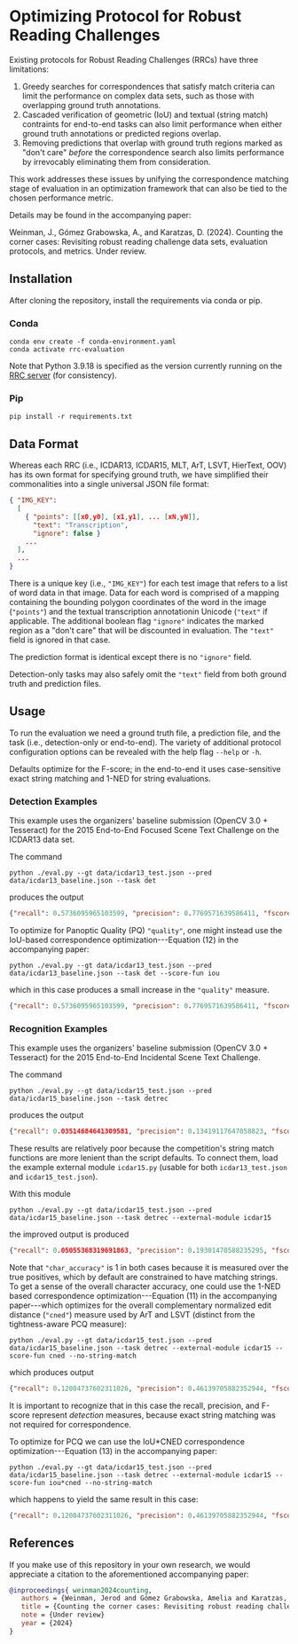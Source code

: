 # Optimizing Protocol for Robust Reading Challenges

Existing protocols for Robust Reading Challenges (RRCs) have three limitations:

1. Greedy searches for correspondences that satisfy match criteria can
   limit the performance on complex data sets, such as those with
   overlapping ground truth annotations.
2. Cascaded verification of geometric (IoU) and textual (string match)
   contraints for end-to-end tasks can also limit performance when
   either ground truth annotations or predicted regions overlap.
3. Removing predictions that overlap with ground truth regions marked
   as "don't care" *before* the correspondence search also limits
   performance by irrevocably eliminating them from consideration.
   
This work addresses these issues by unifying the correspondence
matching stage of evaluation in an optimization framework that can
also be tied to the chosen performance metric.

Details may be found in the accompanying paper:

Weinman, J., Gómez Grabowska, A., and Karatzas, D. (2024). Counting
the corner cases: Revisiting robust reading challenge data sets,
evaluation protocols, and metrics. Under review.

## Installation

After cloning the repository, install the requirements via conda or pip.


### Conda

```shell
conda env create -f conda-environment.yaml
conda activate rrc-evaluation
```

Note that Python 3.9.18 is specified as the version currently running
on the [RRC server](https://rrc.cvc.uab.es) (for consistency).

### Pip

```shell
pip install -r requirements.txt
```

## Data Format

Whereas each RRC (i.e., ICDAR13, ICDAR15, MLT, ArT, LSVT, HierText, OOV) 
has its own format for specifying ground truth, we have simplified
their commonalities into a single universal JSON file format:

```json
{ "IMG_KEY": 
  [ 
    { "points": [[x0,y0], [x1,y1], ... [xN,yN]],
      "text": "Transcription",
      "ignore": false }
    ...
  ],
  ...
}
```

There is a unique key (i.e., `"IMG_KEY"`) for each test image that
refers to a list of word data in that image. Data for each word is
comprised of a mapping containing the bounding polygon coordinates of
the word in the image (`"points"`) and the textual transcription
annotationin Unicode (`"text"` if applicable. The additional boolean
flag `"ignore"` indicates the marked region as a "don't care" that
will be discounted in evaluation. The `"text"` field is ignored in
that case.

The prediction format is identical except there is no `"ignore"` field.

Detection-only tasks may also safely omit the `"text"` field from both
ground truth and prediction files.

## Usage

To run the evaluation we need a ground truth file, a prediction file,
and the task (i.e., detection-only or end-to-end). The variety of
additional protocol configuration options can be revealed with the
help flag `--help` or `-h`.

Defaults optimize for the F-score; in the end-to-end it uses
case-sensitive exact string matching and 1-NED for string evaluations.

### Detection Examples

This example uses the organizers' baseline submission (OpenCV 3.0 + Tesseract) for the 2015 End-to-End Focused Scene Text Challenge on the ICDAR13 data set.

The command 
```shell
python ./eval.py --gt data/icdar13_test.json --pred data/icdar13_baseline.json --task det
```
produces the output
```json
{"recall": 0.5736095965103599, "precision": 0.7769571639586411, "fscore": 0.6599749058971143, "tightness": 0.8563325673619869, "quality": 0.5651580055613616, "tp": 526, "total_pred": 677, "total_gt": 917, "total_tightness": 450.43093043240515}
```

To optimize for Panoptic Quality (PQ) `"quality"`, one might instead use the IoU-based correspondence optimization---Equation (12) in the accompanying paper:
```shell
python ./eval.py --gt data/icdar13_test.json --pred data/icdar13_baseline.json --task det --score-fun iou
```

which in this case produces a small increase in the `"quality"` measure.
```json
{"recall": 0.5736095965103599, "precision": 0.7769571639586411, "fscore": 0.6599749058971143, "tightness": 0.8565077882758576, "quality": 0.5652736469675046, "tp": 526, "total_pred": 677, "total_gt": 917, "total_tightness": 450.5230966331011}
```

### Recognition Examples

This example uses the organizers' baseline submission (OpenCV 3.0 + Tesseract) for the 2015 End-to-End Incidental Scene Text Challenge.

The command
```shell
python ./eval.py --gt data/icdar15_test.json --pred data/icdar15_baseline.json --task detrec
```
produces the output
```json
{"recall": 0.03514684641309581, "precision": 0.13419117647058823, "fscore": 0.055703929797787106, "tightness": 0.7674982332585365, "quality": 0.04275266770535915, "char_accuracy": 1.0, "char_quality": 0.04275266770535915, "cned": 0.028649921507064365, "tp": 73, "total_pred": 544, "total_gt": 2077, "total_tightness": 56.027371027873166, "total_rec_score": 73.0}
```

These results are relatively poor because the competition's string
match functions are more lenient than the script defaults. To connect
them, load the example external module `icdar15.py` (usable for both
`icdar13_test.json` and `icdar15_test.json`). 

With this module
```shell
python ./eval.py --gt data/icdar15_test.json --pred data/icdar15_baseline.json --task detrec --external-module icdar15
```
the improved output is produced
```json
{"recall": 0.05055368319691863, "precision": 0.19301470588235295, "fscore": 0.08012209080503624, "tightness": 0.7633869582634346, "quality": 0.06116415918936332, "char_accuracy": 1.0, "char_quality": 0.06116415918936332, "cned": 0.0417329093799682, "tp": 105, "total_pred": 544, "total_gt": 2077, "total_tightness": 80.15563061766063, "total_rec_score": 105.0}
```
Note that `"char_accuracy"` is 1 in both cases because it is measured
over the true positives, which by default are constrained to have
matching strings.  To get a sense of the overall character accuracy,
one could use the 1-NED based correspondence optimization---Equation (11) in the accompanying paper---which optimizes for the overall complementary normalized edit distance (`"cned"`) measure used by ArT and LSVT (distinct from the tightness-aware PCQ measure):

```shell
python ./eval.py --gt data/icdar15_test.json --pred data/icdar15_baseline.json --task detrec --external-module icdar15 --score-fun cned --no-string-match
```
which produces output
```json
{"recall": 0.12084737602311026, "precision": 0.46139705882352944, "fscore": 0.19152995040061047, "tightness": 0.7177377496347613, "quality": 0.1374682755881916, "char_accuracy": 0.7638230213849394, "char_quality": 0.10500143360435002, "cned" 0.0808943368639746, "tp": 251, "total_pred": 544, "total_gt": 2077, "total_tightness": 180.1521751583251, "total_rec_score": 191.7195783676198}
```
It is important to recognize that in this case the recall, precision, and F-score represent *detection* measures, because exact string matching was not required for correspondence. 

To optimize for PCQ we can use the IoU*CNED correspondence optimization---Equation (13) in the accompanying paper:
```shell
python ./eval.py --gt data/icdar15_test.json --pred data/icdar15_baseline.json --task detrec --external-module icdar15 --score-fun iou*cned --no-string-match
```
which happens to yield the same result in this case:
```json
{"recall": 0.12084737602311026, "precision": 0.46139705882352944, "fscore": 0.19152995040061047, "tightness": 0.7177377496347613, "quality": 0.1374682755881916, "char_accuracy": 0.7638230213849394, "char_quality": 0.10500143360435002, "cned": 0.0808943368639746, "tp": 251, "total_pred": 544, "total_gt": 2077, "total_tightness": 180.1521751583251, "total_rec_score": 191.7195783676198}
```

## References

If you make use of this repository in your own research, we would appreciate a citation to the aforementioned accompanying paper:

```bibtex
@inproceedings{ weinman2024counting,
   authors = {Weinman, Jerod and Gómez Grabowska, Amelia and Karatzas, Dimosthenes}
   title = {Counting the corner cases: Revisiting robust reading challenge data sets, evaluation protocols, and metrics}
   note = {Under review}
   year = {2024}
}
```
